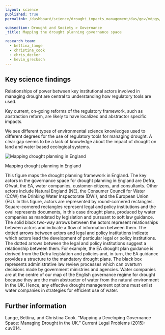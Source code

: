```yaml
---
layout: science
published: true
permalink: /dashboard/science/drought_impacts_management/das/gov/mdpgs/

subsection: Drought and Society > Governance
_title: Mapping the drought planning governance space

research_team:
  - bettina_lange
  - christina_cook
  - chris_decker
  - kevin_grecksch
---
```


## Key science findings

Relationships of power between key institutional actors involved in managing drought are central to understanding how regulatory tools are used.

Key current, on-going reforms of the regulatory framework, such as abstraction reform, are likely to have localized and abstractor specific impacts.

We see different types of environmental science knowledges used to different degrees for the use of regulatory tools for managing drought. A clear gap seems to be a lack of knowledge about the impact of drought on land and water based ecological systems.

![Mapping drought planning in England]({{site.images_url}}/mdpgs.png)

Mapping drought planning in England

This figure maps the drought planning framework in England. The key actors in the governance space for drought planning in England are Defra, Ofwat, the EA, water companies, customer-citizens, and consultants. Other actors include Natural England (NE), the Consumer Council for Water (CCW) the Drinking Water Inspectorate (DWI), and the European Union (EU).  In this figure, actors are represented by round-cornered rectangles. Square-cornered rectangles represent legal and policy institutions and the oval represents documents, in this case drought plans, produced by water companies as mandated by legislation and pursuant to soft law guidance. The solid black two-way arrows between the actors represent relationships between actors and indicate a flow of information between them. The dotted arrows between actors and legal and policy institutions indicate which actors lead the development of particular legal or policy institutions. The dotted arrows between the legal and policy institutions suggest a relationship between them. For example, the EA drought plan guidance is derived from the Defra legislation and policies and, in turn, the EA guidance provides a structure to the mandatory drought plans. The black box represents administrative law review processes which can overturn decisions made by government ministries and agencies. Water companies are at the centre of our map of the English governance regime for drought because they are the main abstractor of water from the natural environment in the UK. Hence, any effective drought management options must enlist water companies in strategies for efficient use of water.

## Further information

Lange, Bettina, and Christina Cook. “Mapping a Developing Governance Space: Managing Drought in the UK.” Current Legal Problems (2015): cuv014.
